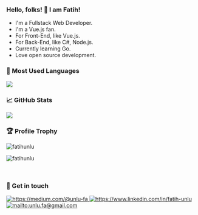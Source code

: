 ### Hello, folks! 👋 I am Fatih!

- I'm  a Fullstack Web Developer.
- I'm a Vue.js fan.
- For Front-End, like Vue.js.
- For Back-End, like C#, Node.js.
- Currently learning Go.
- Love open source development.
   
### 🧰 Most Used Languages
<p>
    <img src="https://github-readme-stats.vercel.app/api/top-langs/?username=fatihunlu&layout=compact&theme=dracula" />
</p>


### 📈 GitHub Stats
<p>
  <img src="https://github-readme-stats.vercel.app/api?username=fatihunlu&show_icons=true&count_private=true&theme=dracula" />
</p>
    
### 🏆 Profile Trophy
<p align="left"> <img src="https://github-profile-trophy.vercel.app/?username=fatihunlu&theme=dracula" alt="fatihunlu" /></p>
  <div>
    <p align="left"> <img src="https://komarev.com/ghpvc/?username=fatihunlu&style=for-the-badge" alt="fatihunlu" /> </p>
  </div>
</p>

<br />

### 💬 Get in touch 

<a href="https://medium.com/@unlu-fa" target="_blank">
    <img src="https://img.shields.io/badge/Medium-12100E?style=for-the-badge&logo=medium&logoColor=white" alt="https://medium.com/@unlu-fa">
</a>
<a href="https://www.linkedin.com/in/fatih-unlu" target="_blank">
    <img src="https://img.shields.io/badge/LinkedIn-0077B5?style=for-the-badge&logo=linkedin&logoColor=white" alt="https://www.linkedin.com/in/fatih-unlu">
    
</a>
<a href="mailto:unlu.fa@gmail.com" target="_blank">
    <img src="https://img.shields.io/badge/Gmail-D14836?style=for-the-badge&logo=gmail&logoColor=white" alt="mailto:unlu.fa@gmail.com">
</a>
